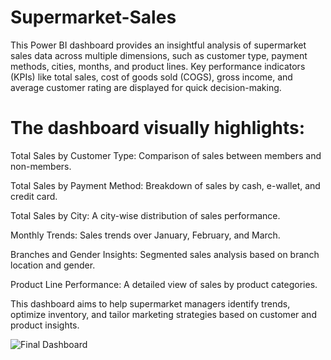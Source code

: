 # Supermarket-Sales
This Power BI dashboard provides an insightful analysis of supermarket sales data across multiple dimensions, such as customer type, payment methods, cities, months, and product lines. Key performance indicators (KPIs) like total sales, cost of goods sold (COGS), gross income, and average customer rating are displayed for quick decision-making. 

# The dashboard visually highlights:

Total Sales by Customer Type: Comparison of sales between members and non-members.

Total Sales by Payment Method: Breakdown of sales by cash, e-wallet, and credit card.

Total Sales by City: A city-wise distribution of sales performance.

Monthly Trends: Sales trends over January, February, and March.

Branches and Gender Insights: Segmented sales analysis based on branch location and gender.

Product Line Performance: A detailed view of sales by product categories.

This dashboard aims to help supermarket managers identify trends, optimize inventory, and tailor marketing strategies based on customer and product insights.

![Final Dashboard ](https://github.com/user-attachments/assets/4d339e81-4e20-481b-81c6-4236a8e8820a)

